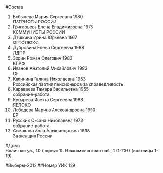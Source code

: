 #Состав
1. Бобылева Мария Сергеевна 1980   
    ПАТРИОТЫ РОССИИ
2. Григорьева Елена Владимировна 1973   
    КОММУНИСТЫ РОССИИ
3. Дешкина Ирина Юрьевна 1967   
    ОРТОЛЮКС
4. Дубровина Елена Сергеевна 1988   
    ЛДПР
5. Зорин Роман Олегович 1983   
    КПРФ
6. Иванов Анатолий Михайлович 1983   
    СР
7. Калинина Галина Николаевна 1953   
    Российская партия пенсионеров за справедливость
8. Караваева Тамара Васильевна 1955   
    собрание-работа
9. Кутырева Иветта Сергеевна 1988   
    ЯБЛОКО
10. Лебедева Марина Александровна 1990   
    ЕР
11. Русских Оксана Николаевна 1973   
    собрание-работа
12. Симакова Алла Александровна 1958   
    За женщин России

#Дома  
Наличная ул.,   40 (корпус 1). Новосмоленская наб.,   1 (1-736) (лестницы 1-19).

#Выборы-2012
##Номер УИК
129
